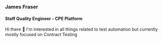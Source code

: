 ### James Fraser
#### Staff Quality Engineer - CPE Platform

Hi there 👋 I'm interested in all things related to test automation but currently mostly focused on Contract Testing

